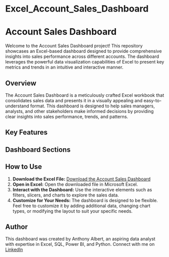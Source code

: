 # Excel_Account_Sales_Dashboard
# Account Sales Dashboard
Welcome to the Account Sales Dashboard project! This repository showcases an Excel-based dashboard designed to provide comprehensive insights into sales performance across different accounts. The dashboard leverages the powerful data visualization capabilities of Excel to present key metrics and trends in an intuitive and interactive manner.

## Overview
The Account Sales Dashboard is a meticulously crafted Excel workbook that consolidates sales data and presents it in a visually appealing and easy-to-understand format. This dashboard is designed to help sales managers, analysts, and other stakeholders make informed decisions by providing clear insights into sales performance, trends, and patterns.

## Key Features
## Dashboard Sections
## How to Use

1. **Download the Excel File:** [Download the Account Sales Dashboard](link-to-excel-file)
2. **Open in Excel:** Open the downloaded file in Microsoft Excel.
3. **Interact with the Dashboard:** Use the interactive elements such as filters, slicers, and charts to explore the sales data.
4. **Customize for Your Needs:** The dashboard is designed to be flexible. Feel free to customize it by adding additional data, changing chart types, or modifying the layout to suit your specific needs.

## Author
This dashboard was created by Anthony Albert, an aspiring data analyst with expertise in Excel, SQL, Power BI, and Python. 
Connect with me on [LinkedIn](https://www.linkedin.com/in/anthonyalbert13/) 
